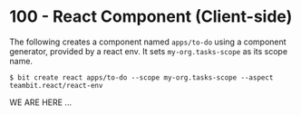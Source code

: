 # 100 - React Component (Client-side)

The following creates a component named ```apps/to-do``` using a component generator, provided by a react env. It sets ```my-org.tasks-scope``` as its scope name.

```
$ bit create react apps/to-do --scope my-org.tasks-scope --aspect teambit.react/react-env
```

WE ARE HERE ...
